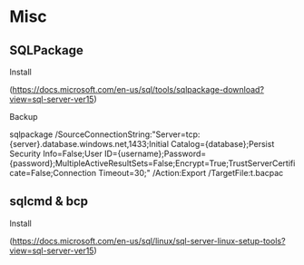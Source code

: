 # Misc

## SQLPackage

Install

(https://docs.microsoft.com/en-us/sql/tools/sqlpackage-download?view=sql-server-ver15)

Backup

sqlpackage /SourceConnectionString:"Server=tcp:{server}.database.windows.net,1433;Initial Catalog={database};Persist Security Info=False;User ID={username};Password={password};MultipleActiveResultSets=False;Encrypt=True;TrustServerCertificate=False;Connection Timeout=30;" /Action:Export /TargetFile:t.bacpac

## sqlcmd & bcp

Install

(https://docs.microsoft.com/en-us/sql/linux/sql-server-linux-setup-tools?view=sql-server-ver15)
